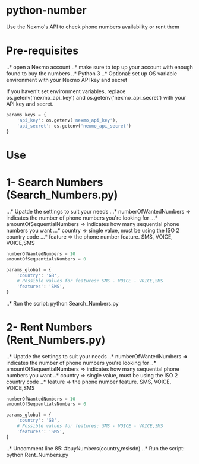# python-number
Use the Nexmo's API to check phone numbers availability or rent them 

# Pre-requisites
..* open a Nexmo account
..* make sure to top up your account with enough found to buy the numbers
..* Python 3
..* Optional: set up OS variable environment with your Nexmo API key and secret

If you haven't set environment variables, replace os.getenv('nexmo_api_key') and os.getenv('nexmo_api_secret') with your API key and secret.

```python
params_keys = {
    'api_key': os.getenv('nexmo_api_key'),
    'api_secret': os.getenv('nexmo_api_secret')
}
```

# Use

# 1- Search Numbers (Search_Numbers.py)

...* Upatde the settings to suit your needs
...* numberOfWantedNumbers => indicates the number of phone numbers you're looking for
...* amountOfSequentialNumbers => indicates how many sequential phone numbers you want 
...* country => single value, must be using the ISO 2 country code
...* feature => the phone number feature. SMS, VOICE, VOICE,SMS

```python
numberOfWantedNumbers = 10
amountOfSequentialsNumbers = 0

params_global = {
    'country': 'GB',
    # Possible values for features: SMS - VOICE - VOICE,SMS
    'features': 'SMS',
}
```

..* Run the script: python Search_Numbers.py

# 2- Rent Numbers (Rent_Numbers.py)

..* Upatde the settings to suit your needs
..* numberOfWantedNumbers => indicates the number of phone numbers you're looking for
..* amountOfSequentialNumbers => indicates how many sequential phone numbers you want 
..* country => single value, must be using the ISO 2 country code
..* feature => the phone number feature. SMS, VOICE, VOICE,SMS

```python
numberOfWantedNumbers = 10
amountOfSequentialsNumbers = 0

params_global = {
    'country': 'GB',
    # Possible values for features: SMS - VOICE - VOICE,SMS
    'features': 'SMS',
}
```

..* Uncomment line 85: #buyNumbers(country,msisdn)
..* Run the script: python Rent_Numbers.py
